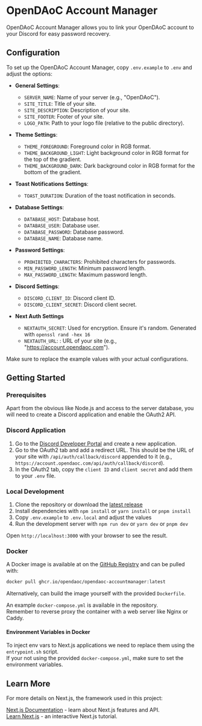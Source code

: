 # OpenDAoC Account Manager

OpenDAoC Account Manager allows you to link your OpenDAoC account to your Discord for easy password recovery.

## Configuration

To set up the OpenDAoC Account Manager, copy `.env.example` to `.env` and adjust the options:

- **General Settings**:
  - `SERVER_NAME`: Name of your server (e.g., "OpenDAoC").
  - `SITE_TITLE`: Title of your site.
  - `SITE_DESCRIPTION`: Description of your site.
  - `SITE_FOOTER`: Footer of your site.
  - `LOGO_PATH`: Path to your logo file (relative to the public directory).

- **Theme Settings**:
  - `THEME_FOREGROUND`: Foreground color in RGB format.
  - `THEME_BACKGROUND_LIGHT`: Light background color in RGB format for the top of the gradient.
  - `THEME_BACKGROUND_DARK`: Dark background color in RGB format for the bottom of the gradient.

- **Toast Notifications Settings**:
  - `TOAST_DURATION`: Duration of the toast notification in seconds.

- **Database Settings**:
  - `DATABASE_HOST`: Database host.
  - `DATABASE_USER`: Database user.
  - `DATABASE_PASSWORD`: Database password.
  - `DATABASE_NAME`: Database name.

- **Password Settings**:
  - `PROHIBITED_CHARACTERS`: Prohibited characters for passwords.
  - `MIN_PASSWORD_LENGTH`: Minimum password length.
  - `MAX_PASSWORD_LENGTH`: Maximum password length.

- **Discord Settings**:
  - `DISCORD_CLIENT_ID`: Discord client ID.
  - `DISCORD_CLIENT_SECRET`: Discord client secret.

- **Next Auth Settings**
  - `NEXTAUTH_SECRET`: Used for encryption. Ensure it's random.  Generated with `openssl rand -hex 16`
  - `NEXTAUTH_URL`: : URL of your site (e.g., "https://account.opendaoc.com").

Make sure to replace the example values with your actual configurations.

## Getting Started

### Prerequisites

Apart from the obvious like Node.js and access to the server database, you will need to create a Discord application and enable the OAuth2 API.

### Discord Application

1. Go to the [Discord Developer Portal](https://discord.com/developers/applications) and create a new application.
2. Go to the OAuth2 tab and add a redirect URL. This should be the URL of your site with `/api/auth/callback/discord` appended to it (e.g., `https://account.opendaoc.com/api/auth/callback/discord`).
3. In the OAuth2 tab, copy the `client ID` and `client secret` and add them to your `.env` file.

### Local Development

1. Clone the repository or download the [latest release](https://github.com/OpenDAoC/opendaoc-accountmanager/releases/latest)
2. Install dependencies with `npm install` or `yarn install` or `pnpm install`
3. Copy `.env.example` to `.env.local` and adjust the values
4. Run the development server with `npm run dev` or `yarn dev` or `pnpm dev`

Open `http://localhost:3000` with your browser to see the result.

### Docker

A Docker image is available at on the [GitHub Registry](https://github.com/OpenDAoC/opendaoc-accountmanager/pkgs/container/opendaoc-accountmanager) and can be pulled with:

```bash
docker pull ghcr.io/opendaoc/opendaoc-accountmanager:latest
```

Alternatively, can build the image yourself with the provided `Dockerfile`.  

An example `docker-compose.yml` is available in the repository.  
Remember to reverse proxy the container with a web server like Nginx or Caddy.

#### Environment Variables in Docker
To inject env vars to Next.js applications we need to replace them using the `entrypoint.sh` script.  
If your not using the provided `docker-compose.yml`, make sure to set the environment variables. 

## Learn More
For more details on Next.js, the framework used in this project:

[Next.js Documentation](https://nextjs.org/docs) - learn about Next.js features and API.  
[Learn Next.js](https://nextjs.org/learn) - an interactive Next.js tutorial.